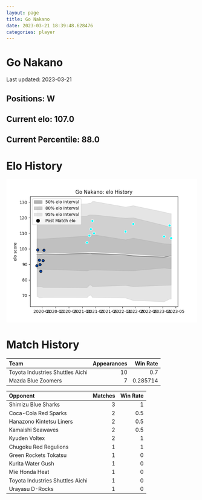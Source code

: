 ```yaml
---  
layout: page  
title: Go Nakano  
date: 2023-03-21 18:39:48.628476  
categories: player  
---
```

# Go Nakano


Last updated: 2023-03-21
## Positions: W

## Current elo: 107.0

## Current Percentile: 88.0

# Elo History


![elo history](history_GoNakano.png)
# Match History


| Team                             |   Appearances |   Win Rate |
|:---------------------------------|--------------:|-----------:|
| Toyota Industries Shuttles Aichi |            10 |   0.7      |
| Mazda Blue Zoomers               |             7 |   0.285714 |

| Opponent                         |   Matches |   Win Rate |
|:---------------------------------|----------:|-----------:|
| Shimizu Blue Sharks              |         3 |        1   |
| Coca-Cola Red Sparks             |         2 |        0.5 |
| Hanazono Kintetsu Liners         |         2 |        0.5 |
| Kamaishi Seawaves                |         2 |        0.5 |
| Kyuden Voltex                    |         2 |        1   |
| Chugoku Red Regulions            |         1 |        1   |
| Green Rockets Tokatsu            |         1 |        0   |
| Kurita Water Gush                |         1 |        0   |
| Mie Honda Heat                   |         1 |        0   |
| Toyota Industries Shuttles Aichi |         1 |        0   |
| Urayasu D-Rocks                  |         1 |        0   |